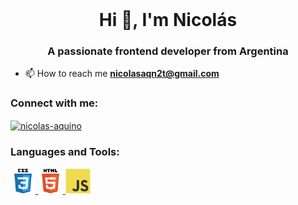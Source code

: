 <img class="aligncenter" alt="" src="https://user-images.githubusercontent.com/129024139/232181287-1a169bcd-610d-43d2-933f-9bc72346ba23.gif" />


<h1 align="center">Hi 👋, I'm Nicolás</h1>
<h3 align="center">A passionate frontend developer from Argentina</h3>

- 📫 How to reach me **nicolasaqn2t@gmail.com**

<h3 align="left">Connect with me:</h3>
<p align="left">
<a href="https://linkedin.com/in/nicolas-aquino" target="blank"><img align="center" src="https://raw.githubusercontent.com/rahuldkjain/github-profile-readme-generator/master/src/images/icons/Social/linked-in-alt.svg" alt="nicolas-aquino" height="30" width="40" /></a>
</p>

<h3 align="left">Languages and Tools:</h3>
<p align="left"> <a href="https://www.w3schools.com/css/" target="_blank" rel="noreferrer"> <img src="https://raw.githubusercontent.com/devicons/devicon/master/icons/css3/css3-original-wordmark.svg" alt="css3" width="40" height="40"/> </a> <a href="https://www.w3.org/html/" target="_blank" rel="noreferrer"> <img src="https://raw.githubusercontent.com/devicons/devicon/master/icons/html5/html5-original-wordmark.svg" alt="html5" width="40" height="40"/> </a> <a href="https://developer.mozilla.org/en-US/docs/Web/JavaScript" target="_blank" rel="noreferrer"> <img src="https://raw.githubusercontent.com/devicons/devicon/master/icons/javascript/javascript-original.svg" alt="javascript" width="40" height="40"/> </a> </p>
